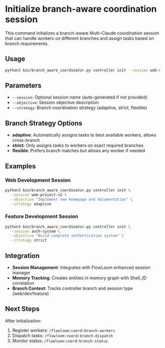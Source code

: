 # Initialize branch-aware coordination session

This command initializes a branch-aware Multi-Claude coordination session that can handle workers on different branches and assign tasks based on branch requirements.

## Usage

```bash
python3 bin/branch_aware_coordinator.py controller init --session web-development --objective "Build new website features"
```

## Parameters

- `--session`: Optional session name (auto-generated if not provided)
- `--objective`: Session objective description
- `--strategy`: Branch coordination strategy (adaptive, strict, flexible)

## Branch Strategy Options

- **adaptive**: Automatically assigns tasks to best available workers, allows cross-branch
- **strict**: Only assigns tasks to workers on exact required branches
- **flexible**: Prefers branch matches but allows any worker if needed

## Examples

### Web Development Session
```bash
python3 bin/branch_aware_coordinator.py controller init \
  --session web-project-v2 \
  --objective "Implement new homepage and documentation" \
  --strategy adaptive
```

### Feature Development Session
```bash
python3 bin/branch_aware_coordinator.py controller init \
  --session auth-system \
  --objective "Build complete authentication system" \
  --strategy strict
```

## Integration

- **Session Management**: Integrates with FlowLoom enhanced session manager
- **Memory Tracking**: Creates entities in memory graph with Shell_ID correlation
- **Branch Context**: Tracks controller branch and session type (web/dev/feature)

## Next Steps

After initialization:
1. Register workers: `/flowloom:coord:branch-workers`
2. Dispatch tasks: `/flowloom:coord:branch-dispatch`
3. Monitor status: `/flowloom:coord:branch-status`